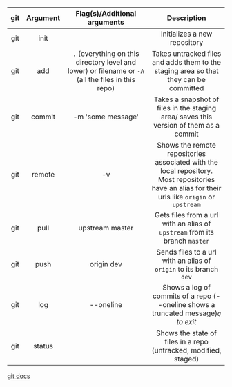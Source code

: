 | git | Argument |  Flag(s)/Additional arguments                          |   Description             |
| :-: | :------: | :-------------------------------------------------------------------------------------------------: | :--------------------------------------------------------------------------------------------------------------------------------------------: |
| git |init   |                                                                                                     |                                                          Initializes a new repository                                                          |
| git |   add    | `.` (everything on this directory level and lower) or filename or `-A` (all the files in this repo) |  Takes untracked files and adds them to the staging area so that they can be committed                              |
| git |  commit  |  -m 'some message'  |      Takes a snapshot of files in the staging area/ saves this version of them as a commit                              |
| git |  remote  |       -v         | Shows the remote repositories associated with the local repository. Most repositories have an alias for their urls like `origin` or `upstream` |
| git |   pull   | upstream master    |     Gets files from a url with an alias of `upstream` from its branch `master`                                   |
| git |   push   |    origin dev  |    Sends files to a url with an alias of `origin` to its branch `dev`                                       |
| git |   log    | --oneline                                              |                              Shows a log of commits of a repo (--oneline shows a truncated message)_`q` to exit_                               |
| git |  status  |             |     Shows the state of files in a repo (untracked, modified, staged)                                        |


[git docs](https://www.git-scm.com/doc)
